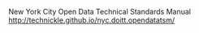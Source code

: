New York City Open Data Technical Standards Manual
http://technickle.github.io/nyc.doitt.opendatatsm/
